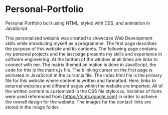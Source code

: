 # Personal-Portfolio
Personal Portfolio built using HTML, styled with CSS, and animation in JavaScript.  

This personalized website was created to showcase Web Development skills while introducing myself as a programmer. 
The first page describes the purpose of this website and its contents. 
The following page contains my personal projects and the last page presents my skills and experience in software engineering.
At the bottom of the window at all times are links to connect with me.
The matrix themed animation is done in JavaScript, the code for this is the matrix.js file. The blinking cursor on the first page is animated in JavaScript in the cursor.js file.
The index.html file is the primary file for this website where content is written and formatted. Here, links to external websites and different pages within the website are imported. 
All of the written content is customized in the CSS file style.css. Varieties of fonts were used referenced from [https://fonts.google.com] in order to acheive the
overall design for the website. The images for the contact links are stored in the image folder.



